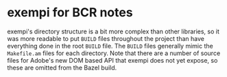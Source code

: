 # exempi for BCR notes

exempi's directory structure is a bit more complex than other libraries, so it was more readable to put `BUILD` files throughout the project than have everything done in the root `BUILD` file.
The `BUILD` files generally mimic the `Makefile.am` files for each directory.
Note that there are a number of source files for Adobe's new DOM based API that exempi does not yet expose, so these are omitted from the Bazel build.
